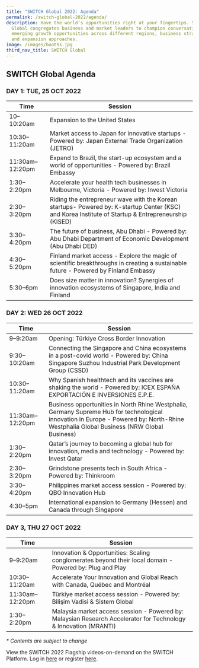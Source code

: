 ```yaml
---
title: "SWITCH Global 2022: Agenda"
permalink: /switch-global-2022/agenda/
description: Have the world’s opportunities right at your fingertips. SWITCH
  Global congregates business and market leaders to champion conversation on
  emerging growth opportunities across different regions, business strategies
  and expansion approaches.
image: /images/booths.jpg
third_nav_title: SWITCH Global
---
```

## SWITCH Global Agenda

### **DAY 1: TUE, 25 OCT 2022**

| Time | Session | 
| -------- | -------- |
| 10–10:20am  | Expansion to the United States |
| 10:30–11:20am | Market access to Japan for innovative startups - Powered by: Japan External Trade Organization (JETRO) |
| 11:30am–12:20pm | Expand to Brazil, the start-up ecosystem and a world of opportunities - Powered by: Brazil Embassy |
| 1:30–2:20pm | Accelerate your health tech businesses in Melbourne, Victoria - Powered by: Invest Victoria |
| 2:30–3:20pm | Riding the entrepreneur wave with the Korean startups- Powered by: K-startup Center (KSC) and Korea Institute of Startup & Entrepreneurship (KISED) | 
| 3:30–4:20pm  | The future of business, Abu Dhabi - Powered by: Abu Dhabi Department of Economic Development (Abu Dhabi DED) |
| 4:30–5:20pm  | Finland market access - Explore the magic of scientific breakthroughs in creating a sustainable future - Powered by Finland Embassy |
| 5:30–6pm  | Does size matter in innovation? Synergies of innovation ecosystems of Singapore, India and Finland| 

### **DAY 2: WED 26 OCT 2022**

| Time | Session | 
| -------- | -------- |
| 9–9:20am  | Opening: Türkiye Cross Border Innovation |
| 9:30–10:20am  | Connecting the Singapore and China ecosystems in a post-covid world - Powered by: China Singapore Suzhou Industrial Park Development Group (CSSD) |
| 10:30–11:20am  | Why Spanish healthtech and its vaccines are shaking the world - Powered by: ICEX ESPAÑA EXPORTACIÓN E INVERSIONES E.P.E. |
| 11:30am–12:20pm | Business opportunities in North Rhine Westphalia, Germany Supreme Hub for technological innovation in Europe - Powered by: North-Rhine Westphalia Global Business (NRW Global Business) |
| 1:30–2:20pm | Qatar’s journey to becoming a global hub for innovation, media and technology - Powered by: Invest Qatar |
| 2:30–3:20pm | Grindstone presents tech in South Africa - Powered by: Thinkroom |
| 3:30–4:20pm | Philippines market access session - Powered by: QBO Innovation Hub | 
| 4:30–5pm  | International expansion to Germany (Hessen) and Canada through Singapore |

### **DAY 3, THU 27 OCT 2022**

| Time | Session | 
| -------- | -------- |
| 9–9:20am  |Innovation & Opportunities: Scaling conglomerates beyond their local domain - Powered by: Plug and Play |
| 10:30–11:20am  |Accelerate Your Innovation and Global Reach with Canada, Québec and Montréal |
| 11:30am–12:20pm | Türkiye market access session - Powered by: Bilişim Vadisi & Sistem Global |
| 1:30–2:20pm | Malaysia market access session - Powered by: Malaysian Research Accelerator for Technology & Innovation (MRANTI)|

_* Contents are subject to change_

View the SWITCH 2022 Flagship videos-on-demand on the SWITCH Platform. Log in [here](https://community.switchsg.org/login) or register [here](https://community.switchsg.org/register).
